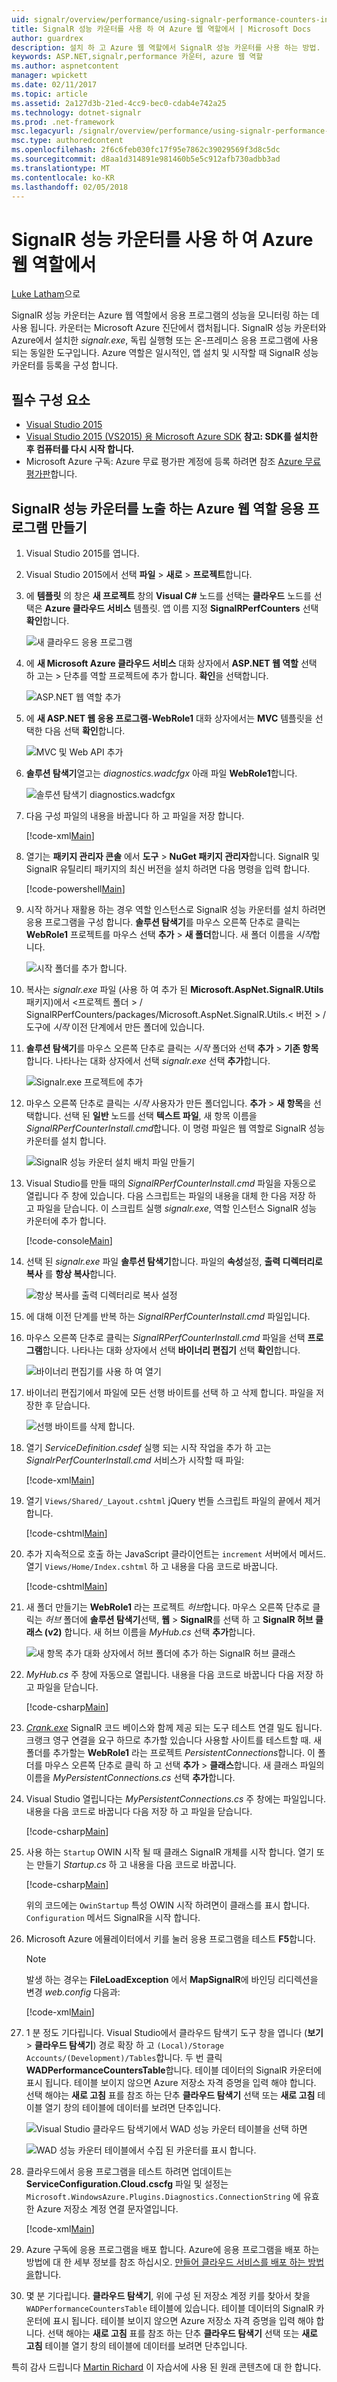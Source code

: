 ```yaml
---
uid: signalr/overview/performance/using-signalr-performance-counters-in-an-azure-web-role
title: SignalR 성능 카운터를 사용 하 여 Azure 웹 역할에서 | Microsoft Docs
author: guardrex
description: 설치 하 고 Azure 웹 역할에서 SignalR 성능 카운터를 사용 하는 방법.
keywords: ASP.NET,signalr,performance 카운터, azure 웹 역할
ms.author: aspnetcontent
manager: wpickett
ms.date: 02/11/2017
ms.topic: article
ms.assetid: 2a127d3b-21ed-4cc9-bec0-cdab4e742a25
ms.technology: dotnet-signalr
ms.prod: .net-framework
msc.legacyurl: /signalr/overview/performance/using-signalr-performance-counters-in-an-azure-web-role
msc.type: authoredcontent
ms.openlocfilehash: 2f6c6feb030fc17f95e7862c39029569f3d8c5dc
ms.sourcegitcommit: d8aa1d314891e981460b5e5c912afb730adbb3ad
ms.translationtype: MT
ms.contentlocale: ko-KR
ms.lasthandoff: 02/05/2018
---
```

# <a name="using-signalr-performance-counters-in-an-azure-web-role"></a>SignalR 성능 카운터를 사용 하 여 Azure 웹 역할에서

[Luke Latham](https://github.com/guardrex)으로

SignalR 성능 카운터는 Azure 웹 역할에서 응용 프로그램의 성능을 모니터링 하는 데 사용 됩니다. 카운터는 Microsoft Azure 진단에서 캡처됩니다. SignalR 성능 카운터와 Azure에서 설치한 *signalr.exe*, 독립 실행형 또는 온-프레미스 응용 프로그램에 사용 되는 동일한 도구입니다. Azure 역할은 일시적인, 앱 설치 및 시작할 때 SignalR 성능 카운터를 등록을 구성 합니다.

## <a name="prerequisites"></a>필수 구성 요소

* [Visual Studio 2015](https://www.visualstudio.com/vs/visual-studio-express/)
* [Visual Studio 2015 (VS2015) 용 Microsoft Azure SDK](https://azure.microsoft.com/downloads/) **참고: SDK를 설치한 후 컴퓨터를 다시 시작 합니다.**
* Microsoft Azure 구독: Azure 무료 평가판 계정에 등록 하려면 참조 [Azure 무료 평가판](https://azure.microsoft.com/free/)합니다.

## <a name="creating-an-azure-web-role-application-that-exposes-signalr-performance-counters"></a>SignalR 성능 카운터를 노출 하는 Azure 웹 역할 응용 프로그램 만들기

1. Visual Studio 2015를 엽니다.

2. Visual Studio 2015에서 선택 **파일** > **새로** > **프로젝트**합니다.

3. 에 **템플릿** 의 창은 **새 프로젝트** 창의 **Visual C#** 노드를 선택는 **클라우드** 노드를 선택은 **Azure 클라우드 서비스** 템플릿. 앱 이름 지정 **SignalRPerfCounters** 선택 **확인**합니다.

   ![새 클라우드 응용 프로그램](using-signalr-performance-counters-in-an-azure-web-role/_static/image1.png)
    
4. 에 **새 Microsoft Azure 클라우드 서비스** 대화 상자에서 **ASP.NET 웹 역할** 선택 하 고는 > 단추를 역할 프로젝트에 추가 합니다. **확인**을 선택합니다.

   ![ASP.NET 웹 역할 추가](using-signalr-performance-counters-in-an-azure-web-role/_static/image2.png)
    
5. 에 **새 ASP.NET 웹 응용 프로그램-WebRole1** 대화 상자에서는 **MVC** 템플릿을 선택한 다음 선택 **확인**합니다.

   ![MVC 및 Web API 추가](using-signalr-performance-counters-in-an-azure-web-role/_static/image3.png)
    
6. **솔루션 탐색기**열고는 *diagnostics.wadcfgx* 아래 파일 **WebRole1**합니다.

   ![솔루션 탐색기 diagnostics.wadcfgx](using-signalr-performance-counters-in-an-azure-web-role/_static/image4.png)
    
7. 다음 구성 파일의 내용을 바꿉니다 하 고 파일을 저장 합니다.

   [!code-xml[Main](using-signalr-performance-counters-in-an-azure-web-role/samples/sample1.xml)]
    
8. 열기는 **패키지 관리자 콘솔** 에서 **도구** > **NuGet 패키지 관리자**합니다. SignalR 및 SignalR 유틸리티 패키지의 최신 버전을 설치 하려면 다음 명령을 입력 합니다.

   [!code-powershell[Main](using-signalr-performance-counters-in-an-azure-web-role/samples/sample2.ps1)]
    
9. 시작 하거나 재활용 하는 경우 역할 인스턴스로 SignalR 성능 카운터를 설치 하려면 응용 프로그램을 구성 합니다. **솔루션 탐색기**를 마우스 오른쪽 단추로 클릭는 **WebRole1** 프로젝트를 마우스 선택 **추가** > **새 폴더**합니다. 새 폴더 이름을 *시작*합니다.

   ![시작 폴더를 추가 합니다.](using-signalr-performance-counters-in-an-azure-web-role/_static/image5.png)
    
10. 복사는 *signalr.exe* 파일 (사용 하 여 추가 된 **Microsoft.AspNet.SignalR.Utils** 패키지)에서 \<프로젝트 폴더 > / SignalRPerfCounters/packages/Microsoft.AspNet.SignalR.Utils.\< 버전 > / 도구에 *시작* 이전 단계에서 만든 폴더에 있습니다.

11. **솔루션 탐색기**를 마우스 오른쪽 단추로 클릭는 *시작* 폴더와 선택 **추가** > **기존 항목**합니다. 나타나는 대화 상자에서 선택 *signalr.exe* 선택 **추가**합니다.

    ![Signalr.exe 프로젝트에 추가](using-signalr-performance-counters-in-an-azure-web-role/_static/image6.png)
    
12. 마우스 오른쪽 단추로 클릭는 *시작* 사용자가 만든 폴더입니다. **추가** > **새 항목**을 선택합니다. 선택 된 **일반** 노드를 선택 **텍스트 파일**, 새 항목 이름을 *SignalRPerfCounterInstall.cmd*합니다. 이 명령 파일은 웹 역할로 SignalR 성능 카운터를 설치 합니다.

    ![SignalR 성능 카운터 설치 배치 파일 만들기](using-signalr-performance-counters-in-an-azure-web-role/_static/image7.png)
     
13. Visual Studio를 만들 때의 *SignalRPerfCounterInstall.cmd* 파일을 자동으로 열립니다 주 창에 있습니다. 다음 스크립트는 파일의 내용을 대체 한 다음 저장 하 고 파일을 닫습니다. 이 스크립트 실행 *signalr.exe*, 역할 인스턴스 SignalR 성능 카운터에 추가 합니다.

    [!code-console[Main](using-signalr-performance-counters-in-an-azure-web-role/samples/sample3.cmd)]
    
14. 선택 된 *signalr.exe* 파일 **솔루션 탐색기**합니다. 파일의 **속성**설정, **출력 디렉터리로 복사** 를 **항상 복사**합니다.

    ![항상 복사를 출력 디렉터리로 복사 설정](using-signalr-performance-counters-in-an-azure-web-role/_static/image8.png)
    
15. 에 대해 이전 단계를 반복 하는 *SignalRPerfCounterInstall.cmd* 파일입니다.

    
16. 마우스 오른쪽 단추로 클릭는 *SignalRPerfCounterInstall.cmd* 파일을 선택 **프로그램**합니다. 나타나는 대화 상자에서 선택 **바이너리 편집기** 선택 **확인**합니다.

    ![바이너리 편집기를 사용 하 여 열기](using-signalr-performance-counters-in-an-azure-web-role/_static/image9.png)
    
17. 바이너리 편집기에서 파일에 모든 선행 바이트를 선택 하 고 삭제 합니다. 파일을 저장한 후 닫습니다.

    ![선행 바이트를 삭제 합니다.](using-signalr-performance-counters-in-an-azure-web-role/_static/image10.png)
    
18. 열기 *ServiceDefinition.csdef* 실행 되는 시작 작업을 추가 하 고는 *SignalrPerfCounterInstall.cmd* 서비스가 시작할 때 파일:

    [!code-xml[Main](using-signalr-performance-counters-in-an-azure-web-role/samples/sample4.xml?highlight=4-7)]
    
19. 열기 `Views/Shared/_Layout.cshtml` jQuery 번들 스크립트 파일의 끝에서 제거 합니다.

    [!code-cshtml[Main](using-signalr-performance-counters-in-an-azure-web-role/samples/sample5.cshtml)]
    
20. 추가 지속적으로 호출 하는 JavaScript 클라이언트는 `increment` 서버에서 메서드. 열기 `Views/Home/Index.cshtml` 하 고 내용을 다음 코드로 바꿉니다.

    [!code-cshtml[Main](using-signalr-performance-counters-in-an-azure-web-role/samples/sample6.cshtml)]
    
21. 새 폴더 만들기는 **WebRole1** 라는 프로젝트 *허브*합니다. 마우스 오른쪽 단추로 클릭는 *허브* 폴더에 **솔루션 탐색기**선택, **웹** > **SignalR**를 선택 하 고  **SignalR 허브 클래스 (v2)** 합니다. 새 허브 이름을 *MyHub.cs* 선택 **추가**합니다.

    ![새 항목 추가 대화 상자에서 허브 폴더에 추가 하는 SignalR 허브 클래스](using-signalr-performance-counters-in-an-azure-web-role/_static/image13.png)

22. *MyHub.cs* 주 창에 자동으로 열립니다. 내용을 다음 코드로 바꿉니다 다음 저장 하 고 파일을 닫습니다.

    [!code-csharp[Main](using-signalr-performance-counters-in-an-azure-web-role/samples/sample7.cs)]
    
23. *[Crank.exe](signalr-connection-density-testing-with-crank.md)*  SignalR 코드 베이스와 함께 제공 되는 도구 테스트 연결 밀도 됩니다. 크랭크 영구 연결을 요구 하므로 추가할 있습니다 사용할 사이트를 테스트할 때. 새 폴더를 추가할는 **WebRole1** 라는 프로젝트 *PersistentConnections*합니다. 이 폴더를 마우스 오른쪽 단추로 클릭 하 고 선택 **추가** > **클래스**합니다. 새 클래스 파일의 이름을 *MyPersistentConnections.cs* 선택 **추가**합니다.

24. Visual Studio 열립니다는 *MyPersistentConnections.cs* 주 창에는 파일입니다. 내용을 다음 코드로 바꿉니다 다음 저장 하 고 파일을 닫습니다.

    [!code-csharp[Main](using-signalr-performance-counters-in-an-azure-web-role/samples/sample8.cs)]
    
25. 사용 하는 `Startup` OWIN 시작 될 때 클래스 SignalR 개체를 시작 합니다. 열기 또는 만들기 *Startup.cs* 하 고 내용을 다음 코드로 바꿉니다.

    [!code-csharp[Main](using-signalr-performance-counters-in-an-azure-web-role/samples/sample9.cs)]
    
    위의 코드에는 `OwinStartup` 특성 OWIN 시작 하려면이 클래스를 표시 합니다. `Configuration` 메서드 SignalR을 시작 합니다.
    
26. Microsoft Azure 에뮬레이터에서 키를 눌러 응용 프로그램을 테스트 **F5**합니다.

    > [!NOTE]
    > 발생 하는 경우는 **FileLoadException** 에서 **MapSignalR**에 바인딩 리디렉션을 변경 *web.config* 다음과:

    [!code-xml[Main](using-signalr-performance-counters-in-an-azure-web-role/samples/sample12.xml?highlight=3,7)]
    
27. 1 분 정도 기다립니다. Visual Studio에서 클라우드 탐색기 도구 창을 엽니다 (**보기** > **클라우드 탐색기**) 경로 확장 하 고 `(Local)/Storage Accounts/(Development)/Tables`합니다. 두 번 클릭 **WADPerformanceCountersTable**합니다. 테이블 데이터의 SignalR 카운터에 표시 됩니다. 테이블 보이지 않으면 Azure 저장소 자격 증명을 입력 해야 합니다. 선택 해야는 **새로 고침** 표를 참조 하는 단추 **클라우드 탐색기** 선택 또는 **새로 고침** 테이블 열기 창의 테이블에 데이터를 보려면 단추입니다.

    ![Visual Studio 클라우드 탐색기에서 WAD 성능 카운터 테이블을 선택 하면](using-signalr-performance-counters-in-an-azure-web-role/_static/image11.png)

    ![WAD 성능 카운터 테이블에서 수집 된 카운터를 표시 합니다.](using-signalr-performance-counters-in-an-azure-web-role/_static/image12.png)
    
28. 클라우드에서 응용 프로그램을 테스트 하려면 업데이트는 **ServiceConfiguration.Cloud.cscfg** 파일 및 설정는 `Microsoft.WindowsAzure.Plugins.Diagnostics.ConnectionString` 에 유효한 Azure 저장소 계정 연결 문자열입니다.

    [!code-xml[Main](using-signalr-performance-counters-in-an-azure-web-role/samples/sample10.xml)]

29. Azure 구독에 응용 프로그램을 배포 합니다. Azure에 응용 프로그램을 배포 하는 방법에 대 한 세부 정보를 참조 하십시오. [만들어 클라우드 서비스를 배포 하는 방법을](https://docs.microsoft.com/azure/cloud-services/cloud-services-how-to-create-deploy)합니다.

30. 몇 분 기다립니다. **클라우드 탐색기**, 위에 구성 된 저장소 계정 키를 찾아서 찾을 `WADPerformanceCountersTable` 테이블에 있습니다. 테이블 데이터의 SignalR 카운터에 표시 됩니다. 테이블 보이지 않으면 Azure 저장소 자격 증명을 입력 해야 합니다. 선택 해야는 **새로 고침** 표를 참조 하는 단추 **클라우드 탐색기** 선택 또는 **새로 고침** 테이블 열기 창의 테이블에 데이터를 보려면 단추입니다.

특히 감사 드립니다 [Martin Richard](https://social.msdn.microsoft.com/profile/Martin+Richard) 이 자습서에 사용 된 원래 콘텐츠에 대 한 합니다.
